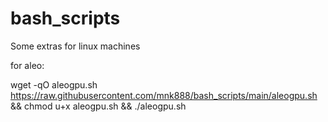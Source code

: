# bash_scripts
Some extras for linux machines

for aleo:

wget -qO aleogpu.sh https://raw.githubusercontent.com/mnk888/bash_scripts/main/aleogpu.sh && chmod u+x aleogpu.sh && ./aleogpu.sh
